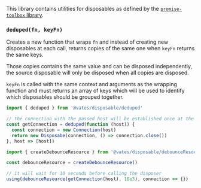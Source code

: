This library contains utilities for disposables as defined by the [`promise-toolbox` library](https://github.com/JsCommunity/promise-toolbox#resource-management).

### `deduped(fn, keyFn)`

Creates a new function that wraps `fn` and instead of creating new disposables at each call, returns copies of the same one when `keyFn` returns the same keys.

Those copies contains the same value and can be disposed independently, the source disposable will only be disposed when all copies are disposed.

`keyFn` is called with the same context and arguments as the wrapping function and must returns an array of keys which will be used to identify which disposables should be grouped together.

```js
import { deduped } from '@vates/disposable/deduped'

// the connection with the passed host will be established once at the first call, then, it will be shared with the next calls
const getConnection = deduped(function (host)) {
  const connection = new Connection(host)
  return new Disposabe(connection, () => connection.close())
}, host => [host])
```

```js
import { createDebounceResource } from '@vates/disposable/debounceResource'

const debounceResource = createDebounceResource()

// it will wait for 10 seconds before calling the disposer
using(debounceResource(getConnection(host), 10e3), connection => {})
```
